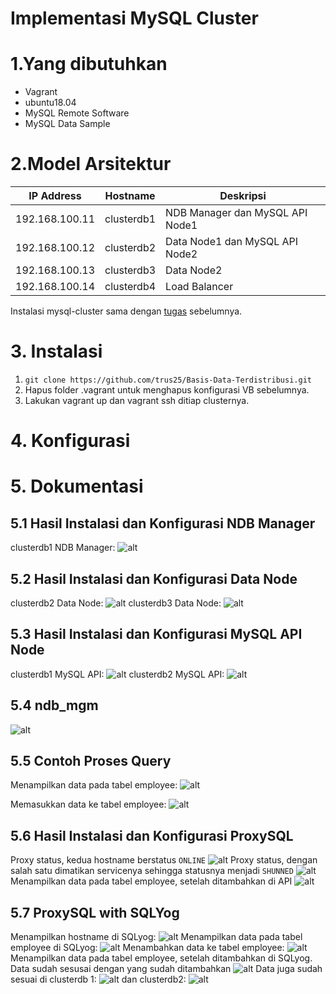 # Implementasi MySQL Cluster
# 1.Yang dibutuhkan
  - Vagrant
  - ubuntu18.04
  - MySQL Remote Software
  - MySQL Data Sample
# 2.Model Arsitektur
  | IP Address | Hostname | Deskripsi |
  | --- | --- | --- |
  | 192.168.100.11 | clusterdb1 | NDB Manager dan MySQL API Node1|
  | 192.168.100.12 | clusterdb2 | Data Node1 dan MySQL API Node2|
  | 192.168.100.13 | clusterdb3 | Data Node2 |
  | 192.168.100.14 | clusterdb4 | Load Balancer |
  
  Instalasi mysql-cluster sama dengan [tugas](https://github.com/trus25/Basis-Data-Terdistribusi) sebelumnya.
# 3. Instalasi
  1. ```git clone https://github.com/trus25/Basis-Data-Terdistribusi.git```
  2. Hapus folder .vagrant untuk menghapus konfigurasi VB sebelumnya.
  3. Lakukan vagrant up dan vagrant ssh ditiap clusternya.
# 4. Konfigurasi

# 5. Dokumentasi
## 5.1 Hasil Instalasi dan Konfigurasi NDB Manager
clusterdb1 NDB Manager:
![alt](https://github.com/trus25/Basis-Data-Terdistribusi/blob/master/mysql-cluster/screenshoot/clusterdb1status.JPG)
## 5.2 Hasil Instalasi dan Konfigurasi Data Node
clusterdb2 Data Node:
![alt](https://github.com/trus25/Basis-Data-Terdistribusi/blob/master/mysql-cluster/screenshoot/clusterdb2status.JPG)
clusterdb3 Data Node:
![alt](https://github.com/trus25/Basis-Data-Terdistribusi/blob/master/mysql-cluster/screenshoot/clusterdb3status.JPG)
## 5.3 Hasil Instalasi dan Konfigurasi MySQL API Node
clusterdb1 MySQL API:
![alt](https://github.com/trus25/Basis-Data-Terdistribusi/blob/master/mysql-cluster/screenshoot/clusterdb1servicestatus.JPG)
clusterdb2 MySQL API:
![alt](https://github.com/trus25/Basis-Data-Terdistribusi/blob/master/mysql-cluster/screenshoot/clusterdb2servicestatus.JPG)
## 5.4 ndb_mgm
![alt](https://github.com/trus25/Basis-Data-Terdistribusi/blob/master/mysql-cluster/screenshoot/ndb_mgm.JPG)
## 5.5 Contoh Proses Query
Menampilkan data pada tabel employee:
![alt](https://github.com/trus25/Basis-Data-Terdistribusi/blob/master/mysql-cluster/screenshoot/select%20database.jpg)

Memasukkan data ke tabel employee:
![alt](https://github.com/trus25/Basis-Data-Terdistribusi/blob/master/mysql-cluster/screenshoot/insert%20data.jpg)

## 5.6 Hasil Instalasi dan Konfigurasi ProxySQL
Proxy status, kedua hostname berstatus ```ONLINE```
![alt](https://github.com/trus25/Basis-Data-Terdistribusi/blob/master/mysql-cluster/screenshoot/statusproxy.JPG)
Proxy status, dengan salah satu dimatikan servicenya sehingga statusnya menjadi ```SHUNNED```
![alt](https://github.com/trus25/Basis-Data-Terdistribusi/blob/master/mysql-cluster/screenshoot/statusproxyshunned.JPG)
Menampilkan data pada tabel employee, setelah ditambahkan di API
![alt](https://github.com/trus25/Basis-Data-Terdistribusi/blob/master/mysql-cluster/screenshoot/proxyselect.JPG)
## 5.7 ProxySQL with SQLYog
Menampilkan hostname di SQLyog:
![alt](https://github.com/trus25/Basis-Data-Terdistribusi/blob/master/mysql-cluster/screenshoot/sqlyoghostname.JPG)
Menampilkan data pada tabel employee di SQLyog:
![alt](https://github.com/trus25/Basis-Data-Terdistribusi/blob/master/mysql-cluster/screenshoot/sqlyogselect.JPG)
Menambahkan data ke tabel employee:
![alt](https://github.com/trus25/Basis-Data-Terdistribusi/blob/master/mysql-cluster/screenshoot/sqlyoginsert.JPG)
Menampilkan data pada tabel employee, setelah ditambahkan di SQLyog. Data sudah sesusai dengan yang sudah ditambahkan
![alt](https://github.com/trus25/Basis-Data-Terdistribusi/blob/master/mysql-cluster/screenshoot/proxyselectakhir.JPG)
Data juga sudah sesuai di clusterdb 1:
![alt](https://github.com/trus25/Basis-Data-Terdistribusi/blob/master/mysql-cluster/screenshoot/clusterdb1selectakhir.JPG)
dan clusterdb2:
![alt](https://github.com/trus25/Basis-Data-Terdistribusi/blob/master/mysql-cluster/screenshoot/clusterdb2selectakhir.JPG)

